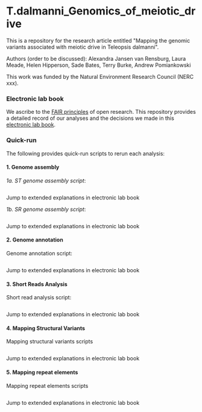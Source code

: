 # T.dalmanni_Genomics_of_meiotic_drive

This is a repository for the research article entitled "Mapping the genomic variants associated with meiotic drive in Teleopsis dalmanni". 

Authors (order to be discussed): Alexandra Jansen van Rensburg, Laura Meade, Helen Hipperson, Sade Bates, Terry Burke, Andrew Pomiankowski

This work was funded by the Natural Environment Research Council (NERC xxx).


### Electronic lab book

We ascribe to the [FAIR principles](https://www.go-fair.org/fair-principles/) of open research. This repository provides a detailed record of our analyses and the decisions we made in this [electronic lab book](https://github.com/alexjvr1/T.dalmanni_Genomics_of_meiotic_drive/blob/main/Electronic_Lab_Book.md). 


### Quick-run 

The following provides quick-run scripts to rerun each analysis: 

#### 1. Genome assembly

*1a. ST genome assembly script*: 
```

```
Jump to extended explanations in electronic lab book


*1b. SR genome assembly script*:
```

```
Jump to extended explanations in electronic lab book

#### 2. Genome annotation

Genome annotation script: 
```

```
Jump to extended explanations in electronic lab book


#### 3. Short Reads Analysis

Short read analysis script: 
```

```
Jump to extended explanations in electronic lab book


#### 4. Mapping Structural Variants

Mapping structural variants scripts
```

```
Jump to extended explanations in electronic lab book


#### 5. Mapping repeat elements

Mapping repeat elements scripts
```

```
Jump to extended explanations in electronic lab book

